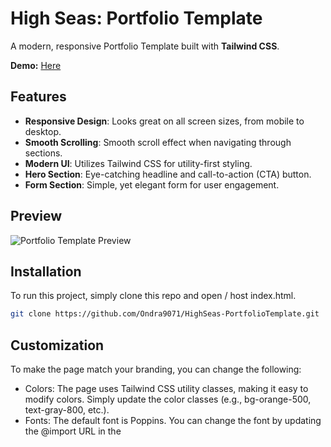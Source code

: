 # High Seas: Portfolio Template

A modern, responsive Portfolio Template built with **Tailwind CSS**.

**Demo:** [Here](https://ondrejpacovsky.cz/demo/highseas/PortfolioTemplate/index.html)

## Features

- **Responsive Design**: Looks great on all screen sizes, from mobile to desktop.
- **Smooth Scrolling**: Smooth scroll effect when navigating through sections.
- **Modern UI**: Utilizes Tailwind CSS for utility-first styling.
- **Hero Section**: Eye-catching headline and call-to-action (CTA) button.
- **Form Section**: Simple, yet elegant form for user engagement.

## Preview
![Portfolio Template Preview](https://ondrejpacovsky.cz/demo/highseas/PortfolioTemplate/preview.jpg)  

## Installation
To run this project, simply clone this repo and open / host index.html.
   ```bash
   git clone https://github.com/Ondra9071/HighSeas-PortfolioTemplate.git
   ```
## Customization
To make the page match your branding, you can change the following:

- Colors: The page uses Tailwind CSS utility classes, making it easy to modify colors. Simply update the color classes (e.g., bg-orange-500, text-gray-800, etc.).
- Fonts: The default font is Poppins. You can change the font by updating the @import URL in the <style> section or modifying the Tailwind configuration file.

## License
This project is licensed under the MIT License - see the LICENSE file for details.

<br>

**#HighSeas 💖**
